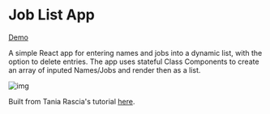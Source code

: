 # Job List App

[Demo](https://timmybytes.github.io/react-job-list-app/)

A simple React app for entering names and jobs into a dynamic list, with the option to delete entries. The app uses stateful Class Components to create an array of inputed Names/Jobs and render then as a list.

![img](#)

Built from Tania Rascia's tutorial [here](https://www.taniarascia.com/getting-started-with-react/).
